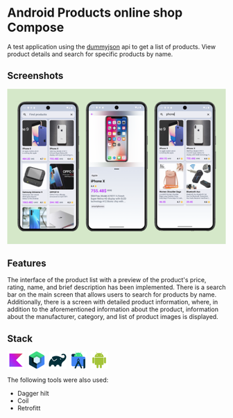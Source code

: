 # **Android Products online shop Compose**

A test application using the [dummyjson](https://dummyjson.com/) api to get a list of products. View product details and search for specific products by name.

## **Screenshots**
![DummyJsonAppScreenshots](https://github.com/Hasuk1/dummyjson_products/blob/main/misc/DummyJsonApp.png)

## **Features**

The interface of the product list with a preview of the product's price, rating, name, and brief description has been implemented. There is a search bar on the main screen that allows users to search for products by name. Additionally, there is a screen with detailed product information, where, in addition to the aforementioned information about the product, information about the manufacturer, category, and list of product images is displayed.

## **Stack**

<div>
    <img src="https://github.com/devicons/devicon/blob/master/icons/kotlin/kotlin-original.svg"width="40" height="40"/>&nbsp;
    <img src="https://github.com/devicons/devicon/blob/master/icons/jetpackcompose/jetpackcompose-original.svg"width="40" height="40"/>&nbsp;
    <img src="https://github.com/devicons/devicon/blob/master/icons/gradle/gradle-original.svg"width="40" height="40"/>&nbsp;
    <img src="https://github.com/devicons/devicon/blob/master/icons/androidstudio/androidstudio-original.svg"width="40" height="40"/>&nbsp;
    <img src="https://github.com/devicons/devicon/blob/master/icons/android/android-original.svg"width="40" height="40"/>
</div>

The following tools were also used:
- Dagger hilt
- Coil
- Retrofitt
